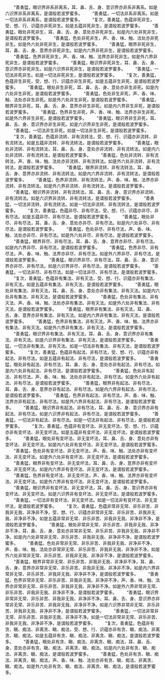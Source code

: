 <!-- { "loadSidebar": true } -->
　　“善勇猛，眼识界非系非离系，耳、鼻、舌、身、意识界亦非系非离系。如是六识界非系非离系，是谓般若波罗蜜多。
　　“善勇猛，一切法非系非离系。如是一切法非系非离系，是谓般若波罗蜜多。
　　“复次，善勇猛，色蕴非死非生，受、想、行、识蕴亦非死非生。如是五蕴非死非生，是谓般若波罗蜜多。
　　“善勇猛，眼处非死非生，耳、鼻、舌、身、意处亦非死非生。如是内六处非死非生，是谓般若波罗蜜多。
　　“善勇猛，色处非死非生，声、香、味、触、法处亦非死非生。如是外六处非死非生，是谓般若波罗蜜多。
　　“善勇猛，眼界非死非生，耳、鼻、舌、身、意界亦非死非生。如是内六界非死非生，是谓般若波罗蜜多。
　　“善勇猛，色界非死非生，声、香、味、触、法界亦非死非生。如是外六界非死非生，是谓般若波罗蜜多。
　　“善勇猛，眼识界非死非生，耳、鼻、舌、身、意识界亦非死非生。如是六识界非死非生，是谓般若波罗蜜多。
　　“善勇猛，一切法非死非生。如是一切法非死非生，是谓般若波罗蜜多。
　　“复次，善勇猛，色蕴非生非死，受、想、行、识蕴亦非生非死。如是五蕴非生非死，是谓般若波罗蜜多。
　　“善勇猛，眼处非生非死，耳、鼻、舌、身、意处亦非生非死。如是内六处非生非死，是谓般若波罗蜜多。
　　“善勇猛，色处非生非死，声、香、味、触、法处亦非生非死。如是外六处非生非死，是谓般若波罗蜜多。
　　“善勇猛，眼界非生非死，耳、鼻、舌、身、意界亦非生非死。如是内六界非生非死，是谓般若波罗蜜多。
　　“善勇猛，色界非生非死，声、香、味、触、法界亦非生非死。如是外六界非生非死，是谓般若波罗蜜多。
　　“善勇猛，眼识界非生非死，耳、鼻、舌、身、意识界亦非生非死。如是六识界非生非死，是谓般若波罗蜜多。
　　“善勇猛，一切法非生非死。如是一切法非生非死，是谓般若波罗蜜多。
　　“复次，善勇猛，色蕴非流转、非有流转法，受、想、行、识蕴亦非流转、非有流转法。如是五蕴非流转、非有流转法，是谓般若波罗蜜多。
　　“善勇猛，眼处非流转、非有流转法，耳、鼻、舌、身、意处亦非流转、非有流转法。如是内六处非流转、非有流转法，是谓般若波罗蜜多。
　　“善勇猛，色处非流转、非有流转法，声、香、味、触、法处亦非流转、非有流转法。如是外六处非流转、非有流转法，是谓般若波罗蜜多。
　　“善勇猛，眼界非流转、非有流转法，耳、鼻、舌、身、意界亦非流转、非有流转法。如是内六界非流转、非有流转法，是谓般若波罗蜜多。
　　“善勇猛，色界非流转、非有流转法，声、香、味、触、法界亦非流转、非有流转法。如是外六界非流转、非有流转法，是谓般若波罗蜜多。
　　“善勇猛，眼识界非流转、非有流转法，耳、鼻、舌、身、意识界亦非流转、非有流转法。如是六识界非流转、非有流转法，是谓般若波罗蜜多。
　　“善勇猛，一切法非流转、非有流转法。如是一切法非流转、非有流转法，是谓般若波罗蜜多。
　　“复次，善勇猛，色蕴非尽、非有尽法，受、想、行、识蕴亦非尽、非有尽法。如是五蕴非尽、非有尽法，是谓般若波罗蜜多。
　　“善勇猛，眼处非尽、非有尽法，耳、鼻、舌、身、意处亦非尽、非有尽法。如是内六处非尽、非有尽法，是谓般若波罗蜜多。
　　“善勇猛，色处非尽、非有尽法，声、香、味、触、法处亦非尽、非有尽法。如是外六处非尽、非有尽法，是谓般若波罗蜜多。
　　“善勇猛，眼界非尽、非有尽法，耳、鼻、舌、身、意界亦非尽、非有尽法。如是内六界非尽、非有尽法，是谓般若波罗蜜多。
　　“善勇猛，色界非尽、非有尽法，声、香、味、触、法界亦非尽、非有尽法。如是外六界非尽、非有尽法，是谓般若波罗蜜多。
　　“善勇猛，眼识界非尽、非有尽法，耳、鼻、舌、身、意识界亦非尽、非有尽法。如是六识界非尽、非有尽法，是谓般若波罗蜜多。
　　“善勇猛，一切法非尽、非有尽法。如是一切法非尽、非有尽法，是谓般若波罗蜜多。
　　“复次，善勇猛，色蕴非有集法、非有灭法，受、想、行、识蕴亦非有集法、非有灭法。如是五蕴非有集法、非有灭法，是谓般若波罗蜜多。
　　“善勇猛，眼处非有集法、非有灭法，耳、鼻、舌、身、意处亦非有集法、非有灭法。如是内六处非有集法、非有灭法，是谓般若波罗蜜多。
　　“善勇猛，色处非有集法、非有灭法、声、香、味、触、法处亦非有集法、非有灭法。如是外六处非有集法、非有灭法，是谓般若波罗蜜多。
　　“善勇猛，眼界非有集法、非有灭法，耳、鼻、舌、身、意界亦非有集法、非有灭法。如是内六界非有集法、非有灭法，是谓般若波罗蜜多。
　　“善勇猛，色界非有集法、非有灭法，声、香、味、触、法界亦非有集法、非有灭法。如是外六界非有集法、非有灭法，是谓般若波罗蜜多。
　　“善勇猛，眼识界非有集法、非有灭法，耳、鼻、舌、身、意识界亦非有集法、非有灭法。如是六识界非有集法、非有灭法，是谓般若波罗蜜多。
　　“善勇猛，一切法非有集法、非有灭法。如是一切法非有集法、非有灭法，是谓般若波罗蜜多。
　　“复次，善勇猛，色蕴非有起法、非有尽法，受、想、行、识蕴亦非有起法、非有尽法。如是五蕴非有起法、非有尽法，是谓般若波罗蜜多。
　　“善勇猛，眼处非有起法、非有尽法，耳、鼻、舌、身、意处亦非有起法、非有尽法。如是内六处非有起法、非有尽法，是谓般若波罗蜜多。
　　“善勇猛，色处非有起法、非有尽法，声、香、味、触、法处亦非有起法、非有尽法。如是外六处非有起法、非有尽法，是谓般若波罗蜜多。
　　“善勇猛，眼界非有起法、非有尽法，耳、鼻、舌、身、意界亦非有起法、非有尽法。如是内六界非有起法、非有尽法，是谓般若波罗蜜多。
　　“善勇猛，色界非有起法、非有尽法，声、香、味、触、法界亦非有起法、非有尽法。如是外六界非有起法、非有尽法，是谓般若波罗蜜多。
　　“善勇猛，眼识界非有起法、非有尽法，耳、鼻、舌、身、意识界亦非有起法、非有尽法。如是六识界非有起法、非有尽法，是谓般若波罗蜜多。
　　“善勇猛，一切法非有起法、非有尽法。如是一切法非有起法、非有尽法，是谓般若波罗蜜多。
　　“复次，善勇猛，色蕴非有变坏法、非无变坏法，受、想、行、识蕴亦非有变坏法、非无变坏法。如是五蕴非有变坏法、非无变坏法，是谓般若波罗蜜多。
　　“善勇猛，眼处非有变坏法、非无变坏法，耳、鼻、舌、身、意处亦非有变坏法、非无变坏法。如是内六处非有变坏法、非无变坏法，是谓般若波罗蜜多。
　　“善勇猛，色处非有变坏法、非无变坏法，声、香、味、触、法处亦非有变坏法、非无变坏法。如是外六处非有变坏法、非无变坏法，是谓般若波罗蜜多。
　　“善勇猛，眼界非有变坏法、非无变坏法，耳、鼻、舌、身、意界亦非有变坏法、非无变坏法。如是内六界非有变坏法、非无变坏法，是谓般若波罗蜜多。
　　“善勇猛，色界非有变坏法、非无变坏法，声、香、味、触、法界亦非有变坏法、非无变坏法。如是外六界非有变坏法、非无变坏法，是谓般若波罗蜜多。
　　“善勇猛，眼识界非有变坏法、非无变坏法，耳、鼻、舌、身、意识界亦非有变坏法、非无变坏法。如是六识界非有变坏法、非无变坏法，是谓般若波罗蜜多。
　　“善勇猛，一切法非有变坏法、非无变坏法。如是一切法非有变坏法、非无变坏法，是谓般若波罗蜜多。
　　“复次，善勇猛，色蕴非常非无常、非乐非苦、非我非无我、非净非不净，受、想、行、识蕴亦非常非无常、非乐非苦、非我非无我、非净非不净。如是五蕴非常非无常、非乐非苦、非我非无我、非净非不净，是谓般若波罗蜜多。
　　“善勇猛，眼处非常非无常、非乐非苦、非我非无我、非净非不净，耳、鼻、舌、身、意处亦非常非无常、非乐非苦、非我非无我、非净非不净。如是内六处非常非无常、非乐非苦、非我非无我、非净非不净，是谓般若波罗蜜多。
　　“善勇猛，色处非常非无常、非乐非苦、非我非无我、非净非不净，声、香、味、触、法处亦非常非无常、非乐非苦、非我非无我、非净非不净。如是外六处非常非无常、非乐非苦、非我非无我、非净非不净，是谓般若波罗蜜多。
　　“善勇猛，眼界非常非无常、非乐非苦、非我非无我、非净非不净，耳、鼻、舌、身、意界亦非常非无常、非乐非苦、非我非无我、非净非不净。如是内六界非常非无常、非乐非苦、非我非无我、非净非不净，是谓般若波罗蜜多。
　　“善勇猛，色界非常非无常、非乐非苦、非我非无我、非净非不净，声、香、味、触、法界亦非常非无常、非乐非苦、非我非无我、非净非不净。如是外六界非常非无常、非乐非苦、非我非无我、非净非不净，是谓般若波罗蜜多。
　　“善勇猛，眼识界非常非无常、非乐非苦、非我非无我、非净非不净，耳、鼻、舌、身、意识界亦非常非无常、非乐非苦、非我非无我、非净非不净。如是六识界非常非无常、非乐非苦、非我非无我、非净非不净，是谓般若波罗蜜多。
　　“善勇猛，一切法非常非无常、非乐非苦、非我非无我、非净非不净。如是一切法非常非无常、非乐非苦、非我非无我、非净非不净，是谓般若波罗蜜多。
　　“复次，善勇猛，色蕴非有贪、瞋、痴法、非离贪、瞋、痴法，受、想、行、识蕴亦非有贪、瞋、痴法、非离贪、瞋、痴法。如是五蕴非有贪、瞋、痴法、非离贪、瞋、痴法，是谓般若波罗蜜多。
　　“善勇猛，眼处非有贪、瞋、痴法、非离贪、瞋、痴法，耳、鼻、舌、身、意处亦非有贪、瞋、痴法、非离贪、瞋、痴法。如是内六处非有贪、瞋、痴法、非离贪、瞋、痴法，是谓般若波罗蜜多。
　　“善勇猛，色处非有贪、瞋、痴法、非离贪、瞋、痴法，声、香、味、触、法处亦非有贪、瞋、痴法、非离贪、瞋、痴法。如是外六处非有贪、瞋、痴法、非离贪、瞋、痴法，是谓般若波罗蜜多。
